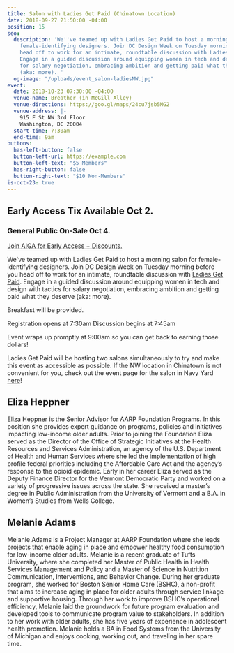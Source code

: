 ```yaml
---
title: Salon with Ladies Get Paid (Chinatown Location)
date: 2018-09-27 21:50:00 -04:00
position: 15
seo:
  description: 'We''ve teamed up with Ladies Get Paid to host a morning salon for
    female-identifying designers. Join DC Design Week on Tuesday morning before you
    head off to work for an intimate, roundtable discussion with Ladies Get Paid.
    Engage in a guided discussion around equipping women in tech and design with tactics
    for salary negotiation, embracing ambition and getting paid what they deserve
    (aka: more). '
  og-image: "/uploads/event_salon-ladiesNW.jpg"
event:
  date: 2018-10-23 07:30:00 -04:00
  venue-name: Breather (in McGill Alley)
  venue-directions: https://goo.gl/maps/24cu7jsb5MG2
  venue-address: |-
    915 F St NW 3rd Floor
    Washington, DC 20004
  start-time: 7:30am
  end-time: 9am
buttons:
  has-left-button: false
  button-left-url: https://example.com
  button-left-text: "$5 Members"
  has-right-button: false
  button-right-text: "$10 Non-Members"
is-oct-23: true
---
```


## Early Access Tix Available Oct 2. 
### General Public On-Sale Oct 4.
[Join AIGA for Early Access + Discounts.](http://dc.aiga.org/membership/membership-rates/)


We've teamed up with Ladies Get Paid to host a morning salon for female-identifying designers. Join DC Design Week on Tuesday morning before you head off to work for an intimate, roundtable discussion with [Ladies Get Paid](https://www.ladiesgetpaid.com/). Engage in a guided discussion around equipping women in tech and design with tactics for salary negotiation, embracing ambition and getting paid what they deserve (aka: more). 

Breakfast will be provided. 

Registration opens at 7:30am 
Discussion begins at 7:45am

Event wraps up promptly at 9:00am so you can get back to earning those dollars! 

Ladies Get Paid will be hosting two salons simultaneously to try and make this event as accessible as possible. If the NW location in Chinatown is not convenient for you, check out the event page for the salon in Navy Yard [here](/events/salon-ladies-get-paid-navy-yard.html)!

## Eliza Heppner 
Eliza Heppner is the Senior Advisor for AARP Foundation Programs.  In this position she provides expert guidance on programs, policies and initiatives impacting low-income older adults.  Prior to joining the Foundation Eliza served as the Director of the Office of Strategic Initiatives at the Health Resources and Services Administration, an agency of the U.S. Department of Health and Human Services where she led the implementation of high profile federal priorities including the Affordable Care Act and the agency’s response to the opioid epidemic.  Early in her career Eliza served as the Deputy Finance Director for the Vermont Democratic Party and worked on a variety of progressive issues across the state.  She received a master’s degree in Public Administration from the University of Vermont and a B.A. in Women’s Studies from Wells College.   

## Melanie Adams
Melanie Adams is a Project Manager at AARP Foundation where she leads projects that enable aging in place and empower healthy food consumption for low-income older adults. Melanie is a recent graduate of Tufts University, where she completed her Master of Public Health in Health Services Management and Policy and a Master of Science in Nutrition Communication, Interventions, and Behavior Change. During her graduate program, she worked for Boston Senior Home Care (BSHC), a non-profit that aims to increase aging in place for older adults through service linkage and supportive housing. Through her work to improve BSHC’s operational efficiency, Melanie laid the groundwork for future program evaluation and developed tools to communicate program value to stakeholders. In addition to her work with older adults, she has five years of experience in adolescent health promotion. Melanie holds a BA in Food Systems from the University of Michigan and enjoys cooking, working out, and traveling in her spare time.
